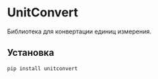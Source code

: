 # UnitConvert

Библиотека для конвертации единиц измерения.

## Установка

```bash
pip install unitconvert
